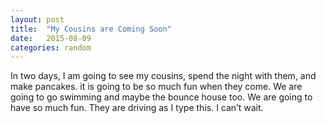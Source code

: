 ```yaml
---
layout: post
title:  "My Cousins are Coming Soon"
date:   2015-08-09
categories: random
---
```

In two days, I am going to see my cousins, spend the night with them, and make
pancakes. it is going to be so much fun when they come. We are going to go
swimming and maybe the bounce house too. We are going to have so much fun. They
are driving as I type this. I can’t wait.
